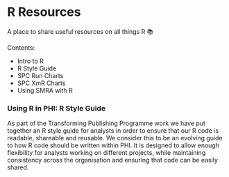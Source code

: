 # R Resources

A place to share useful resources on all things R :books:

Contents:
- Intro to R
- R Style Guide
- SPC Run Charts
- SPC XmR Charts
- Using SMRA with R

### Using R in PHI: R Style Guide
As part of the Transforming Publishing Programme work we have put together an R style guide for analysts in order to ensure that our R code is readable, shareable and reusable. We consider this to be an evolving guide to how R code should be written within PHI. It is designed to allow enough flexibility for analysts working on different projects, while maintaining consistency across the organisation and ensuring that code can be easily shared.
